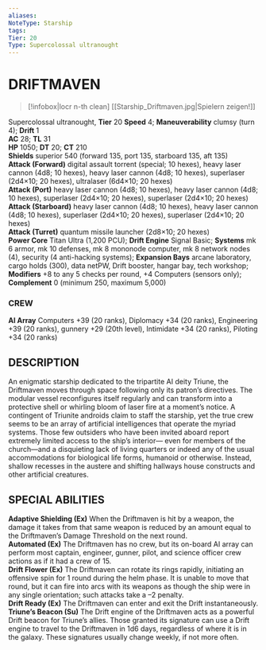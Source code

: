 ```yaml
---
aliases: 
NoteType: Starship
tags: 
Tier: 20
Type: Supercolossal ultranought
---
```

# DRIFTMAVEN
> [!infobox|locr n-th clean]
>  [[Starship_Driftmaven.jpg|Spielern zeigen!]]
> 
Supercolossal ultranought, **Tier** 20 
**Speed** 4; **Maneuverability** clumsy (turn 4); **Drift** 1  
**AC** 28; **TL** 31  
**HP** 1050; **DT** 20; **CT** 210  
**Shields** superior 540 (forward 135, port 135, starboard 135, aft 135)  
**Attack (Forward)** digital assault torrent (special; 10 hexes), heavy laser cannon (4d8; 10 hexes), heavy laser cannon (4d8; 10 hexes), superlaser (2d4×10; 20 hexes), ultralaser (6d4×10; 20 hexes)  
**Attack (Port)** heavy laser cannon (4d8; 10 hexes), heavy laser cannon (4d8; 10 hexes), superlaser (2d4×10; 20 hexes), superlaser (2d4×10; 20 hexes)  
**Attack (Starboard)** heavy laser cannon (4d8; 10 hexes), heavy laser cannon (4d8; 10 hexes), superlaser (2d4×10; 20 hexes), superlaser (2d4×10; 20 hexes)  
**Attack (Turret)** quantum missile launcher (2d8×10; 20 hexes)  
**Power Core** Titan Ultra (1,200 PCU); **Drift Engine** Signal Basic; **Systems** mk 6 armor, mk 10 defenses, mk 8 mononode computer, mk 8 network nodes (4), security (4 anti-hacking systems); **Expansion Bays** arcane laboratory, cargo holds (300), data netPW, Drift booster, hangar bay, tech workshop; **Modifiers** +8 to any 5 checks per round, +4 Computers (sensors only); **Complement** 0 (minimum 250, maximum 5,000)

### CREW

**AI Array** Computers +39 (20 ranks), Diplomacy +34 (20 ranks), Engineering +39 (20 ranks), gunnery +29 (20th level), Intimidate +34 (20 ranks), Piloting +34 (20 ranks)

## DESCRIPTION

An enigmatic starship dedicated to the tripartite AI deity Triune, the Driftmaven moves through space following only its patron’s directives. The modular vessel reconfigures itself regularly and can transform into a protective shell or whirling bloom of laser fire at a moment’s notice. A contingent of Triunite androids claim to staff the starship, yet the true crew seems to be an array of artificial intelligences that operate the myriad systems. Those few outsiders who have been invited aboard report extremely limited access to the ship’s interior— even for members of the church—and a disquieting lack of living quarters or indeed any of the usual accommodations for biological life forms, humanoid or otherwise. Instead, shallow recesses in the austere and shifting hallways house constructs and other artificial creatures.  

## SPECIAL ABILITIES

**Adaptive Shielding (Ex)** When the Driftmaven is hit by a weapon, the damage it takes from that same weapon is reduced by an amount equal to the Driftmaven’s Damage Threshold on the next round.  
**Automated (Ex)** The Driftmaven has no crew, but its on-board AI array can perform most captain, engineer, gunner, pilot, and science officer crew actions as if it had a crew of 15.  
**Drift Flower (Ex)** The Driftmaven can rotate its rings rapidly, initiating an offensive spin for 1 round during the helm phase. It is unable to move that round, but it can fire into arcs with its weapons as though the ship were in any single orientation; such attacks take a –2 penalty.  
**Drift Ready (Ex)** The Driftmaven can enter and exit the Drift instantaneously.  
**Triune’s Beacon (Su)** The Drift engine of the Driftmaven acts as a powerful Drift beacon for Triune’s allies. Those granted its signature can use a Drift engine to travel to the Driftmaven in 1d6 days, regardless of where it is in the galaxy. These signatures usually change weekly, if not more often.

